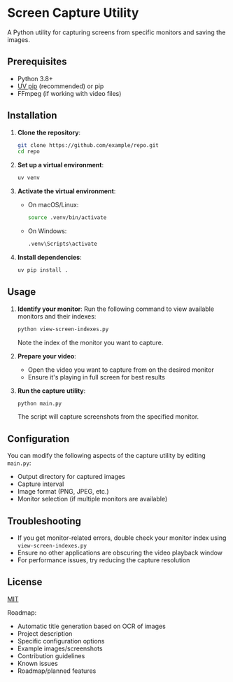 
# Screen Capture Utility

A Python utility for capturing screens from specific monitors and saving the images.

## Prerequisites

- Python 3.8+
- [UV pip](https://github.com/astral-sh/uv) (recommended) or pip
- FFmpeg (if working with video files)

## Installation

1. **Clone the repository**:
   ```bash
   git clone https://github.com/example/repo.git
   cd repo
   ```

2. **Set up a virtual environment**:
   ```bash
   uv venv
   ```

3. **Activate the virtual environment**:
   - On macOS/Linux:
     ```bash
     source .venv/bin/activate
     ```
   - On Windows:
     ```cmd
     .venv\Scripts\activate
     ```

4. **Install dependencies**:
   ```bash
   uv pip install .
   ```

## Usage

1. **Identify your monitor**:
   Run the following command to view available monitors and their indexes:
   ```bash
   python view-screen-indexes.py
   ```
   Note the index of the monitor you want to capture.

2. **Prepare your video**:
   - Open the video you want to capture from on the desired monitor
   - Ensure it's playing in full screen for best results

3. **Run the capture utility**:
   ```bash
   python main.py
   ```
   The script will capture screenshots from the specified monitor.

## Configuration

You can modify the following aspects of the capture utility by editing `main.py`:
- Output directory for captured images
- Capture interval
- Image format (PNG, JPEG, etc.)
- Monitor selection (if multiple monitors are available)

## Troubleshooting

- If you get monitor-related errors, double check your monitor index using `view-screen-indexes.py`
- Ensure no other applications are obscuring the video playback window
- For performance issues, try reducing the capture resolution

## License

[MIT](LICENSE)




Roadmap:
- Automatic title generation based on OCR of images
- Project description
- Specific configuration options
- Example images/screenshots
- Contribution guidelines
- Known issues
- Roadmap/planned features
